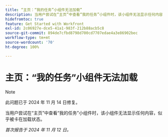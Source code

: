 ```yaml
---
title: “主页：“我的任务”小组件无法加载”
description: 当用户尝试在“主页”中查看“我的任务”小组件时，该小组件无法显示任何内容，似乎被卡在加载状态。
hidefromtoc: true
feature: Get Started with Workfront
exl-id: 2c06927e-dce5-41a1-983f-212b88acb5c8
source-git-commit: 894de7cfbd8798d700cd7707edae4a3e86902bec
workflow-type: tm+mt
source-wordcount: '70'
ht-degree: 100%

---
```


# 主页：“我的任务”小组件无法加载

>[!NOTE]
>
>此问题已于 2024 年 11 月 14 日修复。

当用户尝试在“主页”中查看“我的任务”小组件时，该小组件无法显示任何内容，似乎被卡在加载状态。

_首次报告于 2024 年 11 月 12 日。_
